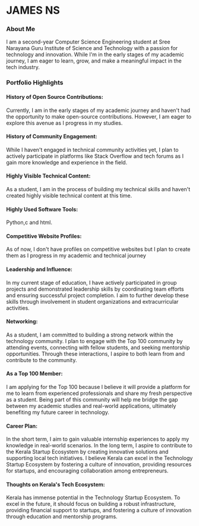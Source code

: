 # JAMES NS

### About Me

I am a second-year Computer Science Engineering student at Sree Narayana Guru Institute of Science and Technology with a passion for technology and innovation. While I'm in the early stages of my academic journey, I am eager to learn, grow, and make a meaningful impact in the tech industry.

### Portfolio Highlights


#### History of Open Source Contributions:

Currently, I am in the early stages of my academic journey and haven't had the opportunity to make open-source contributions. However, I am eager to explore this avenue as I progress in my studies.

#### History of Community Engagement:

While I haven't engaged in technical community activities yet, I plan to actively participate in platforms like Stack Overflow and tech forums as I gain more knowledge and experience in the field.

#### Highly Visible Technical Content:

As a student, I am in the process of building my technical skills and haven't created highly visible technical content at this time.

#### Highly Used Software Tools:

Python,c and html.

#### Competitive Website Profiles:

As of now, I don't have profiles on competitive websites but I plan to create them as I progress in my academic and technical journey

#### Leadership and Influence:

In my current stage of education, I have actively participated in group projects and demonstrated leadership skills by coordinating team efforts and ensuring successful project completion. I aim to further develop these skills through involvement in student organizations and extracurricular activities.

#### Networking:

As a student, I am committed to building a strong network within the technology community. I plan to engage with the Top 100 community by attending events, connecting with fellow students, and seeking mentorship opportunities. Through these interactions, I aspire to both learn from and contribute to the community.

#### As a Top 100 Member:

I am applying for the Top 100 because I believe it will provide a platform for me to learn from experienced professionals and share my fresh perspective as a student. Being part of this community will help me bridge the gap between my academic studies and real-world applications, ultimately benefiting my future career in technology.

#### Career Plan:

In the short term, I aim to gain valuable internship experiences to apply my knowledge in real-world scenarios. In the long term, I aspire to contribute to the Kerala Startup Ecosystem by creating innovative solutions and supporting local tech initiatives. I believe Kerala can excel in the Technology Startup Ecosystem by fostering a culture of innovation, providing resources for startups, and encouraging collaboration among entrepreneurs.

#### Thoughts on Kerala's Tech Ecosystem:

Kerala has immense potential in the Technology Startup Ecosystem. To excel in the future, it should focus on building a robust infrastructure, providing financial support to startups, and fostering a culture of innovation through education and mentorship programs.




